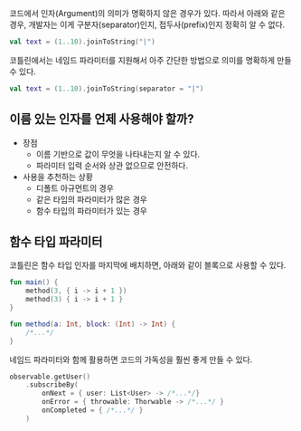 코드에서 인자(Argument)의 의미가 명확하지 않은 경우가 있다. 따라서 아래와 같은 경우, 개발자는 이게 구분자(separator)인지, 접두사(prefix)인지 정확히 알 수 없다.

```kotlin
val text = (1..10).joinToString("|")
```

코틀린에서는 네임드 파라미터를 지원해서 아주 간단한 방법으로 의미를 명확하게 만들 수 있다.

```kotlin
val text = (1..10).joinToString(separator = "|")
```

## 이름 있는 인자를 언제 사용해야 할까?

- 장점
    - 이름 기반으로 값이 무엇을 나타내는지 알 수 있다.
    - 파라미터 입력 순서와 상관 없으므로 안전하다.
- 사용을 추천하는 상황
    - 디폴트 아규먼트의 경우
    - 같은 타입의 파라미터가 많은 경우
    - 함수 타입의 파라미터가 있는 경우

## **함수 타입 파라미터**

코틀린은 함수 타입 인자를 마지막에 배치하면, 아래와 같이 블록으로 사용할 수 있다.

```kotlin
fun main() {
    method(3, { i -> i + 1 })
    method(3) { i -> i + 1 }
}

fun method(a: Int, block: (Int) -> Int) {
    /*...*/
}
```

네임드 파라미터와 함께 활용하면 코드의 가독성을 훨씬 좋게 만들 수 있다.

```kotlin
observable.getUser()
    .subscribeBy(
        onNext = { user: List<User> -> /*...*/}
        onError = { throwable: Thorwable -> /*...*/ }
        onCompleted = { /*...*/ }
    )
```
